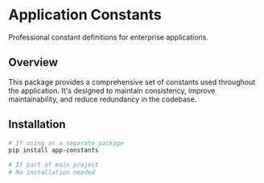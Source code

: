# Application Constants

Professional constant definitions for enterprise applications.

## Overview

This package provides a comprehensive set of constants used throughout the application. It's designed to maintain consistency, improve maintainability, and reduce redundancy in the codebase.

## Installation

```bash
# If using as a separate package
pip install app-constants

# If part of main project
# No installation needed